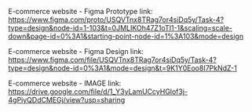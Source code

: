 E-commerce website - Figma Prototype link: https://www.figma.com/proto/USQVTnx8TRag7or4siDq5y/Task-4?type=design&node-id=1-103&t=0JMLIKOh47Z1oTI1-1&scaling=scale-down&page-id=0%3A1&starting-point-node-id=1%3A103&mode=design

E-commerce website - Figma Design link: https://www.figma.com/file/USQVTnx8TRag7or4siDq5y/Task-4?type=design&node-id=0%3A1&mode=design&t=9K1Y0Eoo8I7PkNdZ-1

E-commerce website - IMAGE link: https://drive.google.com/file/d/1_Y3yLamUCcyHGlof3j-4gPiyQDdCMEGj/view?usp=sharing
